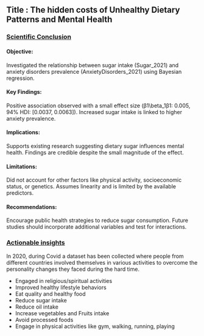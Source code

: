 ## Title : The hidden costs of Unhealthy Dietary Patterns and Mental Health

### <ins>Scientific Conclusion</ins>

#### Objective:
Investigated the relationship between sugar intake (Sugar_2021) and anxiety disorders prevalence (AnxietyDisorders_2021) using Bayesian regression.

#### Key Findings:
Positive association observed with a small effect size (β1\beta_1β1: 0.005, 94% HDI: [0.0037, 0.0063]). Increased sugar intake is linked to higher anxiety prevalence.

#### Implications:
Supports existing research suggesting dietary sugar influences mental health. Findings are credible despite the small magnitude of the effect.

#### Limitations:
Did not account for other factors like physical activity, socioeconomic status, or genetics. Assumes linearity and is limited by the available predictors.

#### Recommendations:
Encourage public health strategies to reduce sugar consumption. Future studies should incorporate additional variables and test for interactions.


### <ins>Actionable insights</ins>
In 2020, during Covid a dataset has been collected where people from different countries involved themselves in various activities to overcome the personality changes they faced during the hard time.
- Engaged in religious/spiritual activities
- Improved healthy lifestyle behaviors
- Eat quality and healthy food
- Reduce sugar intake
- Reduce oil intake
- Increase vegetables and Fruits intake
- Avoid processed foods
- Engage in physical activities like gym, walking, running, playing
